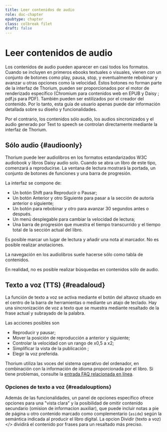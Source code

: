 ```yaml
---
title: Leer contenidos de audio
role: doc-chapter
epubtype: chapter
class: colbreak filet
draft: false
---
```


# Leer contenidos de audio

Los contenidos de audio pueden aparecer en casi todos los formatos. Cuando se incluyen en primeros ebooks textuales o visuales, vienen con un conjunto de botones como play, pausa, stop, y eventualmente rebobinar y avanzar u otras opciones como la velocidad. Estos botones no forman parte de la interfaz de Thorium, pueden ser proporcionados por el motor de renderizado específico (Chromium para contenidos web en EPUB y Daisy ; pdf.js para PDF). También pueden ser estilizados por el creador del contenido. Por lo tanto, esta guía de usuario apenas puede dar información detallada sobre su diseño y funcionalidades.

Por el contrario, los contenidos sólo audio, los audios sincronizados y el audio generado por Text to speech se controlan directamente mediante la interfaz de Thorium.

## Sólo audio {#audioonly}

Thorium puede leer audiolibros en los formatos estandarizados W3C audiobook y libros Daisy audio solo. Cuando se abra un libro de este tipo, comenzará a reproducirse. La ventana de lectura mostrará la portada, un conjunto de botones de funciones y una barra de progresión.

La interfaz se compone de:
* Un botón Shift para Reproducir o Pausar;
* Un botón Anterior y otro Siguiente para pasar a la sección de autoría anterior o siguiente;
* Un botón para rebobinar y otro para avanzar 30 segundos antes o después.
* Un menú desplegable para cambiar la velocidad de lectura;
* Una barra de progresión que muestra el tiempo transcurrido y el tiempo total de la sección actual del libro.

Es posible marcar un lugar de lectura y añadir una nota al marcador. No es posible realizar anotaciones.

La navegación en los audiolibros suele hacerse sólo como tabla de contenidos.

En realidad, no es posible realizar búsquedas en contenidos sólo de audio.

## Texto a voz (TTS) {#readaloud}

La función de texto a voz se activa mediante el botón del altavoz situado en el centro de la barra de herramientas o mediante un atajo de teclado.
Hay una sincronización de voz a texto que se muestra mediante
resaltado de la frase actual y subrayado de la palabra.

Las acciones posibles son

- Reproducir y pausar;
- Mover la posición de reproducción a anterior y siguiente;
- Controlar la velocidad con un rango de x0,5 a x2;
- Simplificar la vista de la publicación ;
- Elegir la voz preferida.

<div class="framed">

Thorium utiliza las voces del sistema operativo del ordenador, en
combinación con la información de idioma proporcionada por el libro.
Si tiene problemas, consulte la 
[entrada FAQ relacionada en línea](https://thorium.edrlab.org/es/th3/400_ressources/430_faq/index.html).

</div>

### Opciones de texto a voz {#readalouptions}

Además de las funcionalidades, un panel de opciones específico ofrece opciones para una "vista clara" y la posibilidad de omitir contenido secundario (<span class="ui_info">omision de informacion auxiliar</span>), que puede incluir notas a pie de página u otro contenido marcado como complementario (`aside`) según la semántica indicada al producir el libro digital. La opcion <span class="ui_info">Dividir (texto a voz)</<span>> dividirá el contenido por frases para un resaltado más preciso.

</section>
<section class="filet">
